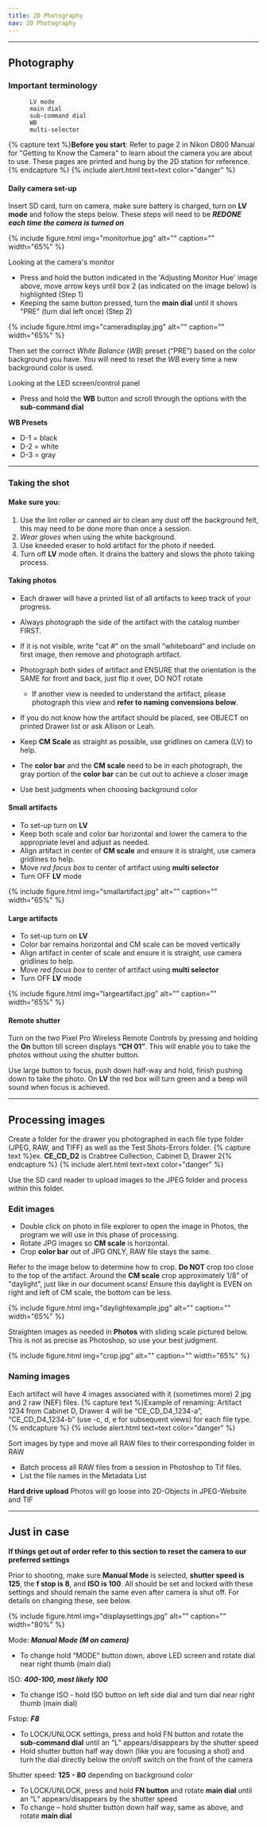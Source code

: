 ```yaml
---
title: 2D Photography
nav: 2D Photography
---
```

________


## Photography 

### Important terminology 
          LV mode 
          main dial 
          sub-command dial 
          WB 
          multi-selector 

{% capture text %}**Before you start**: Refer to page 2 in Nikon D800 Manual for "Getting to Know the Camera" to learn about the camera you are about to use. These pages are printed and hung by the 2D station for reference. {% endcapture %}
{% include alert.html text=text color="danger" %}
          

#### Daily camera set-up

Insert SD card, turn on camera, make sure battery is charged, turn on **LV mode** and follow the steps below. These steps will need to be ***REDONE each time the camera is turned on***

{% include figure.html img="monitorhue.jpg" alt="" caption="" width="65%" %}

Looking at the camera's monitor
- Press and hold the button indicated in the 'Adjusting Monitor Hue' image above, move arrow keys until box 2 (as indicated on the image below) is highlighted (Step 1)
- Keeping the same button pressed, turn the **main dial** until it shows "PRE" (turn dial left once) (Step 2)

{% include figure.html img="cameradisplay.jpg" alt="" caption="" width="65%" %}

Then set the correct *White Balance* (*WB*) preset (“PRE”) based on the color background you have. You will need to reset the *WB* every time a new background color is used. 

Looking at the LED screen/control panel
- Press and hold the **WB** button and scroll through the options with the **sub-command dial** 

**WB Presets**
- D-1 = black
- D-2 = white 
- D-3 = gray 

-----------

### Taking the shot

#### Make sure you:
1. Use the lint roller or canned air to clean any dust off the background felt, this may need to be done more than once a session.
1. *Wear gloves* when using the white background.
1. Use kneeded eraser to hold artifact for the photo if needed.
1. Turn off **LV** mode often. It drains the battery and slows the photo taking process.

#### Taking photos
- Each drawer will have a printed list of all artifacts to keep track of your progress.
- Always photograph the side of the artifact with the catalog number FIRST. 
- If it is not visible, write "cat #" on the small “whiteboard” and include on first image, then remove and photograph artifact. 
- Photograph both sides of artifact and ENSURE that the orientation is the SAME for front and back, just flip it over, DO NOT rotate 
    - If another view is needed to understand the artifact, please photograph this view and **refer to naming convensions below**.
- If you do not know how the artifact should be placed, see OBJECT on printed Drawer list or ask Allison or Leah. 

- Keep **CM Scale** as straight as possible, use gridlines on camera (LV) to help. 
- The **color bar** and the **CM scale** need to be in each photograph, the gray portion of the **color bar** can be cut out to achieve a closer image
- Use best judgments when choosing background color

#### Small artifacts 
- To set-up turn on **LV** 
- Keep both scale and color bar horizontal and lower the camera to the appropriate level and adjust as needed.
- Align artifact in center of **CM scale** and ensure it is straight, use camera gridlines to help. 
- Move *red focus box* to center of artifact using **multi selector** 
- Turn OFF **LV** mode 

{% include figure.html img="smallartifact.jpg" alt="" caption="" width="65%" %}

#### Large artifacts 
- To set-up turn on **LV**
- Color bar remains horizontal and CM scale can be moved vertically 
- Align artifact in center of scale and ensure it is straight, use camera gridlines to help. 
- Move *red focus box* to center of artifact using **multi selector** 
- Turn OFF **LV** mode 

{% include figure.html img="largeartifact.jpg" alt="" caption="" width="65%" %}

#### Remote shutter
Turn on the two Pixel Pro Wireless Remote Controls by pressing and holding the **On** button till screen displays **“CH 01”**. This will enable you to take the photos without using the shutter button. 

Use large button to focus, push down half-way and hold, finish pushing down to take the photo. On **LV** the red box will turn green and a beep will sound when focus is achieved.

-----------

## Processing images 

Create a folder for the drawer you photographed in each file type folder (JPEG, RAW, and TIFF) as well as the Test Shots-Errors folder. 
{% capture text %}ex. **CE_CD_D2** is Crabtree Collection, Cabinet D, Drawer 2{% endcapture %}
{% include alert.html text=text color="danger" %} 

Use the SD card reader to upload images to the JPEG folder and process within this folder. 

### Edit images 
- Double click on photo in file explorer to open the image in Photos, the program we will use in this phase of processing. 
- Rotate JPG images so **CM scale** is horizontal.
- Crop **color bar** out of JPG ONLY, RAW file stays the same. 

Refer to the image below to determine how to crop. **Do NOT** crop too close to the top of the artifact. Around the **CM scale** crop approximately 1/8” of "daylight", just like in our document scans! Ensure this daylight is EVEN on right and left of CM scale, the bottom can be less. 

{% include figure.html img="daylightexample.jpg" alt="" caption="" width="65%" %}

Straighten images as needed in **Photos** with sliding scale pictured below. This is not as precise as Photoshop, so use your best judgment.

{% include figure.html img="crop.jpg" alt="" caption="" width="65%" %}

### Naming images 
 
Each artifact will have 4 images associated with it (sometimes more) 2 jpg and 2 raw (NEF) files.
{% capture text %}Example of renaming: Artifact 1234 from Cabinet D, Drawer 4 will be “CE_CD_D4_1234-a”, “CE_CD_D4_1234-b” (use -c, d, e for subsequent views) for each file type.{% endcapture %}
{% include alert.html text=text color="danger" %} 

Sort images by type and move all RAW files to their corresponding folder in RAW
- Batch process all RAW files from a session in Photoshop to Tif files. 
- List the file names in the Metadata List 
    
**Hard drive upload**
Photos will go loose into 2D-Objects in JPEG-Website and TIF  
   
   
____________

## Just in case

   **If things get out of order refer to this section to reset the camera to our preferred settings** 
   
Prior to shooting, make sure **Manual Mode** is selected, **shutter speed is 125**, the **f stop is 8**, and **ISO is 100**. All should be set and locked with these settings and should remain the same even after camera is shut off. For details on changing these, see below. 

{% include figure.html img="displaysettings.jpg" alt="" caption="" width="80%" %}

Mode: 
***Manual Mode (M on camera)*** 
- To change hold “MODE” button down, above LED screen and rotate dial near right thumb (main dial)

ISO: 
***400-100, most likely 100*** 
- To change ISO - hold ISO button on left side dial and turn dial near right thumb (main dial)

Fstop: 
***F8***
- To LOCK/UNLOCK settings, press and hold FN button and rotate the **sub-command dial** until an “L” appears/disappears by the shutter speed
- Hold shutter button half way down (like you are focusing a shot) and turn the dial directly below the on/off switch on the front of the camera

Shutter speed:
**125 - 80** depending on background color 
- To LOCK/UNLOCK, press and hold **FN button** and rotate **main dial** until an “L” appears/disappears by the shutter speed
- To change – hold shutter button down half way, same as above, and rotate **main dial** 


